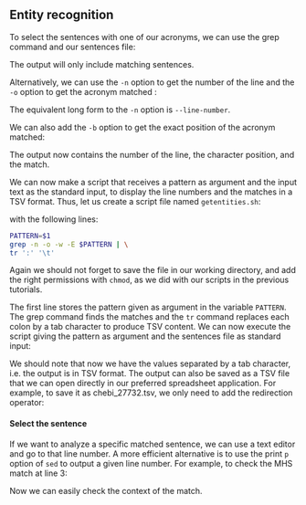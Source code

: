 <script>
import Execute from "$components/Execute.svelte";
</script>

## Entity recognition

To select the sentences with one of our acronyms, we can use the grep command and our sentences file:

<Execute command="grep -w -E 'MH[SNE]?' chebi_27732_sentences.txt" />

The output will only include matching sentences. 

Alternatively, we can use the `-n` option to get the number of the line and
the `-o` option to get the acronym matched :

<Execute command="grep -n -o -w -E 'MH[SNE]?' chebi_27732_sentences.txt" />

The equivalent long form to the `-n` option is `--line-number`. 

We can also add the `-b` option to get the exact position of the acronym
matched:

<Execute command="grep -b -n -o -w -E 'MH[SNE]?' chebi_27732_sentences.txt" />

The output now contains the number of the line, the character position,
and the match.

We can now make a script that receives a pattern as argument and the
input text as the standard input, to display the line numbers and the matches
in a TSV format. Thus, let us create a script file named `getentities.sh`:

<Execute command="nano getentities.sh" />

with the following lines:
```bash
PATTERN=$1
grep -n -o -w -E $PATTERN | \
tr ':' '\t'
```
Again we should not forget to save the file in our working directory, and add
the right permissions with `chmod`, as we did with our scripts in the previous tutorials.

<Execute command="chmod u+x getentities.sh" />

The first line stores the pattern given as argument in the variable `PATTERN`. The grep command finds the matches and the `tr` command replaces each
colon by a tab character to produce TSV content.
We can now execute the script giving the pattern as argument and the
sentences file as standard input:

<Execute command="./getentities.sh 'MH[SNE]?' < chebi_27732_sentences.txt" />

We should note that now we have the values separated by a tab character,
i.e. the output is in TSV format.
The output can also be saved as a TSV file that we can open directly in our
preferred spreadsheet application. 
For example, to save it as chebi_27732.tsv, we only need to add the redirection operator:
<Execute command="./getentities.sh 'MH[SNE]?' < chebi_27732_sentences.txt > chebi_27732.tsv" />

#### Select the sentence
If we want to analyze a specific matched sentence, we can use a text editor
and go to that line number. A more efficient alternative is to use the print `p`
option of `sed` to output a given line number. For example, to check the MHS
match at line 3:

<Execute command="sed -n '3p' chebi_27732_sentences.txt" /> 

Now we can easily check the context of the match.